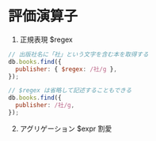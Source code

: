 # 評価演算子

1. 正規表現 $regex

```js
// 出版社名に「社」という文字を含む本を取得する
db.books.find({
  publisher: { $regex: /社/g },
});

// $regex は省略して記述することもできる
db.books.find({
  publisher: /社/g,
});
```

2. アグリゲーション $expr
   割愛
